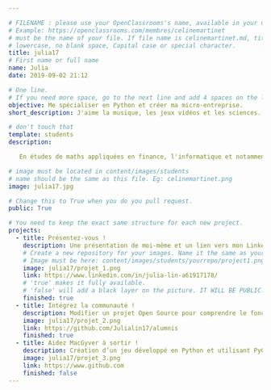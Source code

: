 ```yaml
---

# FILENAME : please use your OpenClassrooms's name, available in your url.
# Example: https://openclassrooms.com/membres/celinemartinet
# must be the name of your file. If file name is celinemartinet.md, title is celinemartinet.
# lowercase, no blank space, Capital case or special character.
title: julia17
# First name or full name
name: Julia
date: 2019-09-02 21:12

# One line.
# If you need more space, go to the next line and add 4 spaces on the left, as in 'description'.
objective: Me spécialiser en Python et créer ma micro-entreprise.
short_description: J'aime la musique, les jeux vidéos et les sciences.

# don't touch that
template: students
description:

   En études de maths appliquées en finance, l'informatique et notamment la programmation m'ont toujours intéressée. J'ai donc décidé, avec le soutien de l'entreprise pour laquelle je travaille, de commencer une formation de développement Python pour nourrir ma curiosité et potentiellement m'ouvrir de nouvelles portes professionnelles.

# image must be located in content/images/students
# name should be the same as this file. Eg: celinemartinet.png
image: julia17.jpg

# Change this to True when you do you pull request.
public: True

# You need to keep the exact same structure for each new project.
projects:
  - title: Présentez-vous !
    description: Une présentation de moi-même et un lien vers mon LinkedIn.
    # Create a new repository for your images. Name it the same as your nickname and profile picture.
    # Image must be here: content/images/students/yourrepo/project1.png
    image: julia17/projet_1.png
    link: https://www.linkedin.com/in/julia-lin-a61917178/
    # 'true' makes it fully available.
    # 'false' will add a black layer on the picture. IT WILL BE PUBLIC!
    finished: true
  - title: Intégrez la communauté !
    description: Modifier un projet Open Source pour comprendre le fonctionnement de Git, de Github et des pull requests.
    image: julia17/projet_2.png
    link: https://github.com/Julialin17/alumnis
    finished: true
  - title: Aidez MacGyver à sortir !
    description: Création d’un jeu développé en Python et utilisant PyGame.
    image: julia17/projet_3.png
    link: https://www.github.com
    finished: false
---
```

